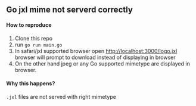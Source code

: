 ## Go jxl mime not serverd correctly

#### How to reproduce
1. Clone this repo
2. run `go run main.go`
3. In safari/jxl supported browser open [http://localhost:3000/logo.jxl](http://localhost:3000/logo.jxl) browser will prompt to download instead of displaying in browser
4. On the other hand jpeg or any Go supported mimetype are displayed in browser.

#### Why this happens? 
`.jxl` files are not served with right mimetype
